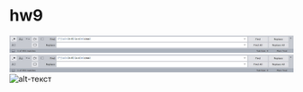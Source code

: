 # hw9
![alt-текст](https://github.com/AlimbekovaElina/hw9/blob/master/'kbyf.jpg)
![alt-текст](https://github.com/AlimbekovaElina/hw9/blob/master/'kbyf11.jpg)
![alt-текст]()
